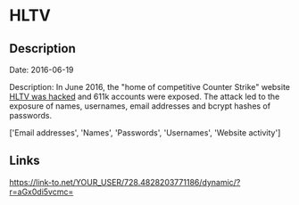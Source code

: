 # HLTV

## Description

Date: 2016-06-19

Description:
In June 2016, the &quot;home of competitive Counter Strike&quot; website <a href="http://www.hltv.org/news/18087-security-breach" target="_blank" rel="noopener">HLTV was hacked</a> and 611k accounts were exposed. The attack led to the exposure of names, usernames, email addresses and bcrypt hashes of passwords.


['Email addresses', 'Names', 'Passwords', 'Usernames', 'Website activity']

## Links

https://link-to.net/YOUR_USER/728.4828203771186/dynamic/?r=aGx0di5vcmc=